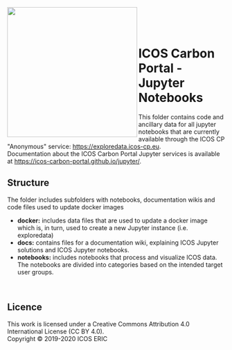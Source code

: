 <img src="https://www.icos-cp.eu/sites/default/files/2017-11/ICOS_CP_logo.png" width="300" align="left"/>
<br>
<br>
<br> 

# ICOS Carbon Portal - Jupyter Notebooks
This folder contains code and ancillary data for all jupyter notebooks that are currently available through the 
ICOS CP "Anonymous" service: https://exploredata.icos-cp.eu.   
Documentation about the ICOS Carbon Portal Jupyter services is available at 
https://icos-carbon-portal.github.io/jupyter/.
<br>

## Structure
The folder includes subfolders with notebooks, documentation wikis and code files used to update docker images 

* **docker:** includes data files that are used to update a docker image which is, in turn, used to create a new Jupyter instance (i.e. exploredata) 
* **docs:** contains files for a documentation wiki, explaining ICOS Jupyter solutions and ICOS Jupyter notebooks.
* **notebooks:** includes notebooks that process and visualize ICOS data. The notebooks are divided into categories based on the intended target user groups.

<br>

## Licence
This work is licensed under a Creative Commons Attribution 4.0 International License (CC BY 4.0). <br>
Copyright © 2019-2020 ICOS ERIC
